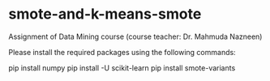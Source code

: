 # smote-and-k-means-smote
Assignment of Data Mining course (course teacher: Dr. Mahmuda Nazneen)

Please install the required packages using the following commands:

  pip install numpy
  pip install -U scikit-learn
  pip install smote-variants
